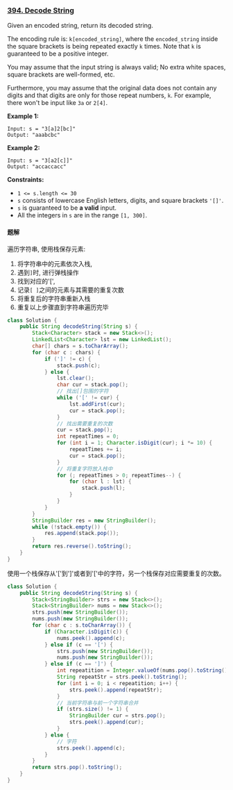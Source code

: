 ### [394. Decode String](https://leetcode.com/problems/decode-string/)

Given an encoded string, return its decoded string.

The encoding rule is: `k[encoded_string]`, where the `encoded_string` inside the square brackets is being repeated exactly `k` times. Note that `k` is guaranteed to be a positive integer.

You may assume that the input string is always valid; No extra white spaces, square brackets are well-formed, etc.

Furthermore, you may assume that the original data does not contain any digits and that digits are only for those repeat numbers, `k`. For example, there won't be input like `3a` or `2[4]`.

**Example 1:**

```
Input: s = "3[a]2[bc]"
Output: "aaabcbc"
```

**Example 2:**

```
Input: s = "3[a2[c]]"
Output: "accaccacc"
```

**Constraints:**

- `1 <= s.length <= 30`
- `s` consists of lowercase English letters, digits, and square brackets `'[]'`.
- `s` is guaranteed to be **a valid** input.
- All the integers in `s` are in the range `[1, 300]`.

#### 题解
遍历字符串, 使用栈保存元素:
1. 将字符串中的元素依次入栈,
2. 遇到`]`时, 进行弹栈操作
3. 找到对应的'[', 
4. 记录`[ ]`之间的元素与其需要的重复次数
5. 将重复后的字符串重新入栈
6. 重复以上步骤直到字符串遍历完毕

```java
class Solution {
    public String decodeString(String s) {
        Stack<Character> stack = new Stack<>();
        LinkedList<Character> lst = new LinkedList();
        char[] chars = s.toCharArray();
        for (char c : chars) {
            if (']' != c) {
                stack.push(c);
            } else {
                lst.clear();
                char cur = stack.pop();
                // 找出[]包围的字符
                while ('[' != cur) {
                    lst.addFirst(cur);
                    cur = stack.pop();
                }
                // 找出需要重复的次数
                cur = stack.pop();
                int repeatTimes = 0;
                for (int i = 1; Character.isDigit(cur); i *= 10) {
                    repeatTimes += i;
                    cur = stack.pop();
                }
                // 将重复字符放入栈中
                for (; repeatTimes > 0; repeatTimes--) {
                    for (char l : lst) {
                        stack.push(l);
                    }
                }
            }
        }
        StringBuilder res = new StringBuilder();
        while (!stack.empty()) {
            res.append(stack.pop());
        }
        return res.reverse().toString();
    }
}
```

使用一个栈保存从'['到']'或者到'['中的字符，另一个栈保存对应需要重复的次数。

```java
class Solution {
    public String decodeString(String s) {
        Stack<StringBuilder> strs = new Stack<>();
        Stack<StringBuilder> nums = new Stack<>();
        strs.push(new StringBuilder());
        nums.push(new StringBuilder());
        for (char c : s.toCharArray()) {
            if (Character.isDigit(c)) {
                nums.peek().append(c);
            } else if (c == '[') {
                strs.push(new StringBuilder());
                nums.push(new StringBuilder());
            } else if (c == ']') {
                int repeatition = Integer.valueOf(nums.pop().toString());
                String repeatStr = strs.peek().toString();
                for (int i = 0; i < repeatition; i++) {
                    strs.peek().append(repeatStr);
                }
                // 当前字符串与前一个字符串合并
                if (strs.size() != 1) {
                    StringBuilder cur = strs.pop();
                    strs.peek().append(cur);
                }
            } else {
                // 字符
                strs.peek().append(c);
            }
        }
        return strs.pop().toString();
    }
}
```

